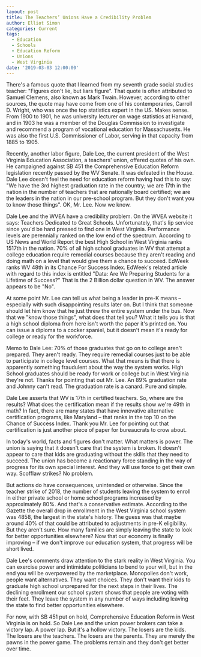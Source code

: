 ```yaml
---
layout: post
title: The Teachers’ Unions Have a Credibility Problem
author: Elliot Simon
categories: Current
tags:
  - Education
  - Schools
  - Education Reform
  - Unions
  - West Virginia
date: '2019-03-03 12:00:00'
---
```

There's a famous quote that I learned from my seventh grade social studies teacher: "Figures don't lie, but liars figure".  That quote is often attributed to Samuel Clemens, also known as Mark Twain.  However, according to other sources, the quote may have come from one of his contemporaries, Carroll D. Wright, who was once the top statistics expert in the US.  Makes sense.  From 1900 to 1901, he was university lecturer on wage statistics at Harvard, and in 1903 he was a member of the Douglas Commission to investigate and recommend a program of vocational education for Massachusetts. He was also the first U.S. Commissioner of Labor, serving in that capacity from 1885 to 1905. 

Recently, another labor figure, Dale Lee, the current president of the West Virginia Education Association, a teachers' union, offered quotes of his own.  He campaigned against SB 451 the Comprehensive Education Reform legislation recently passed by the WV Senate.  It was defeated in the House.  Dale Lee doesn't feel the need for education reform having had this to say: "We have the 3rd highest graduation rate in the country; we are 17th in the nation in the number of teachers that are nationally board certified; we are the leaders in the nation in our pre-school program.  But they don't want you to know those things".  OK, Mr. Lee.  Now we know.  

Dale Lee and the WVEA have a credibility problem. On the WVEA website it says: Teachers Dedicated to Great Schools.  Unfortunately, that's lip service since you'd be hard pressed to find one in West Virginia. Performance levels are perennially ranked on the low end of the spectrum.  According to US News and World Report the best High School in West Virginia ranks 1517th in the nation.  70% of all high school graduates in WV that attempt a college education require remedial courses because they aren't reading and doing math on a level that would give them a chance to succeed.  EdWeek ranks WV 48th in its Chance For Success Index.  EdWeek's  related article with regard to this index is entitled "Data: Are We Preparing Students for a Lifetime of Success?"  That is the 2 Billion dollar question in WV. The answer appears to be "No".  

At some point Mr. Lee can tell us what being a leader in pre-K means – especially with such disappointing results later on.  But I think that someone should let him know that he just threw the entire system under the bus.  Now that we "know those things", what does that tell you?  What it tells you is that a high school diploma from here isn't worth the paper it's printed on.  You can issue a diploma to a cocker spaniel, but it doesn't mean it's ready for college or ready for the workforce.  

Memo to Dale Lee: 70% of those graduates that go on to college aren't prepared.  They aren't ready.  They require remedial courses just to be able to participate in college level courses.  What that means is that there is apparently something fraudulent about the way the system works.  High School graduates should be ready for work or college but in West Virginia they're not.  Thanks for pointing that out Mr. Lee.  An 89% graduation rate and Johnny can't read.  The graduation rate is a canard.  Pure and simple.  

Dale Lee asserts that WV is 17th in certified teachers.  So, where are the results?  What does the certification mean if the results show we're 49th in math? In fact, there are many states that have innovative alternative certification programs, like Maryland – that ranks in the top 10 on the Chance of Success Index.  Thank you Mr. Lee for pointing out that certification is just another piece of paper for bureaucrats to crow about.  

In today's world, facts and figures don't matter. What matters is power.  The union is saying that it doesn't care that the system is broken.  It doesn't appear to care that kids are graduating without the skills that they need to succeed. The union has become a reactionary force standing in the way of progress for its own special interest.  And they will use force to get their own way.  Scofflaw strikes?  No problem.  

But actions do have consequences, unintended or otherwise.  Since the teacher strike of 2018, the number of students leaving the system to enroll in either private school or home school programs increased by approximately 80%.  And that's a conservative estimate.  According to the Gazette the overall drop in enrollment in the West Virginia school system was 4858, the largest in the state's history. The guess was that maybe around 40% of that could be attributed to adjustments in pre-K eligibility.  But they aren't sure.  How many families are simply leaving the state to look for better opportunities elsewhere?  Now that our economy is finally improving – if we don't improve our education system, that progress will be short lived.   

Dale Lee's comments draw attention to the stark reality in West Virginia.  You can exercise power and intimidate politicians to bend to your will, but in the end you will be overpowered by the marketplace.  Monopolies don't work, people want alternatives.  They want choices. They don't want their kids to graduate high school unprepared for the next steps in their lives.  The declining enrollment our school system shows that people are voting with their feet.  They leave the system in any number of ways including leaving the state to find better opportunities elsewhere.  

For now, with SB 451 put on hold, Comprehensive Education Reform in West Virginia is on hold.  So Dale Lee and the union power brokers can take a victory lap.  A power lap.  But it's a hollow victory.  The losers are the kids.  The losers are the teachers.  The losers are the parents.  They are merely the pawns in the power game. The problems remain and they don't get better over time.
